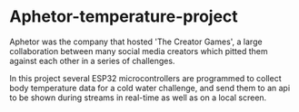 # Aphetor-temperature-project
Aphetor was the company that hosted 'The Creator Games', a large collaboration between many social media creators which pitted them against each other in a series of challenges.

In this project several ESP32 microcontrollers are programmed to collect body temperature data for a cold water challenge, and send them to an api to be shown during streams in real-time as well as on a local screen.
